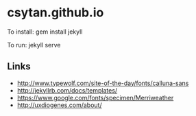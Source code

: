 csytan.github.io
================

To install:
    gem install jekyll

To run:
    jekyll serve


## Links 
- http://www.typewolf.com/site-of-the-day/fonts/calluna-sans
- http://jekyllrb.com/docs/templates/
- https://www.google.com/fonts/specimen/Merriweather
- http://uxdiogenes.com/about/
